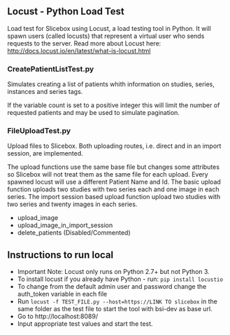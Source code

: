 ## Locust - Python Load Test
Load test for Slicebox using Locust, a load testing tool in Python. It will spawn users (called locusts) that represent 
a virtual user who sends requests to the server.
Read more about Locust here: http://docs.locust.io/en/latest/what-is-locust.html

### CreatePatientListTest.py
Simulates creating a list of patients whith information on studies, series, instances and series tags.

If the variable count is set to a positive integer this will limit the number of requested patients and may be used to
simulate pagination. 

### FileUploadTest.py
Upload files to Slicebox. Both uploading routes, i.e. direct and in an import session, are implemented.

The upload functions use the same base file but changes some attributes so Slicebox will not treat them as the same file
for each upload. Every spawned locust will use a different Patient Name and Id. The basic upload function uploads two studies
with two series each and one image in each series. The import session based upload function upload two studies with two 
series and twenty images in each series. 
- upload_image
- upload_image_in_import_session
- delete_patients (Disabled/Commented)

## Instructions to run local
- Important Note: Locust only runs on Python 2.7+ but not Python 3.
- To install locust if you already have Python - run: `pip install locustio`
- To change from the default admin user and password change the auth_token variable in each file
- Run `locust -f TEST_FILE.py --host=https://LINK TO slicebox` in the same folder as the test file to start the tool with bsi-dev as base url.
- Go to http://localhost:8089/
- Input appropriate test values and start the test.
